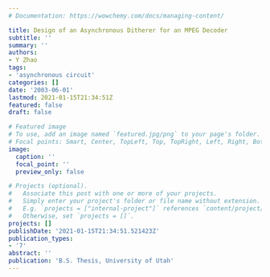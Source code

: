 ```yaml
---
# Documentation: https://wowchemy.com/docs/managing-content/

title: Design of an Asynchronous Ditherer for an MPEG Decoder
subtitle: ''
summary: ''
authors:
- Y Zhao
tags:
- 'asynchronous circuit'
categories: []
date: '2003-06-01'
lastmod: 2021-01-15T21:34:51Z
featured: false
draft: false

# Featured image
# To use, add an image named `featured.jpg/png` to your page's folder.
# Focal points: Smart, Center, TopLeft, Top, TopRight, Left, Right, BottomLeft, Bottom, BottomRight.
image:
  caption: ''
  focal_point: ''
  preview_only: false

# Projects (optional).
#   Associate this post with one or more of your projects.
#   Simply enter your project's folder or file name without extension.
#   E.g. `projects = ["internal-project"]` references `content/project/deep-learning/index.md`.
#   Otherwise, set `projects = []`.
projects: []
publishDate: '2021-01-15T21:34:51.521423Z'
publication_types:
- '7'
abstract: ''
publication: 'B.S. Thesis, University of Utah'
---
```

